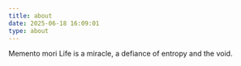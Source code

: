 ```yaml
---
title: about
date: 2025-06-18 16:09:01
type: about
---
```


Memento mori
Life is a miracle, a defiance of entropy and the void.